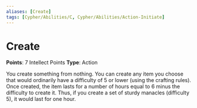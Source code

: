 ```yaml
---
aliases: [Create]
tags: [Cypher/Abilities/C, Cypher/Abilities/Action-Initiate]
---
```


# Create

**Points**: 7 Intellect Points
**Type**: Action

You create something from nothing. You can create any item you choose that would ordinarily have a difficulty of 5 or lower (using the crafting rules). Once created, the item lasts for a number of hours equal to 6 minus the difficulty to create it. Thus, if you create a set of sturdy manacles (difficulty 5), it would last for one hour.
